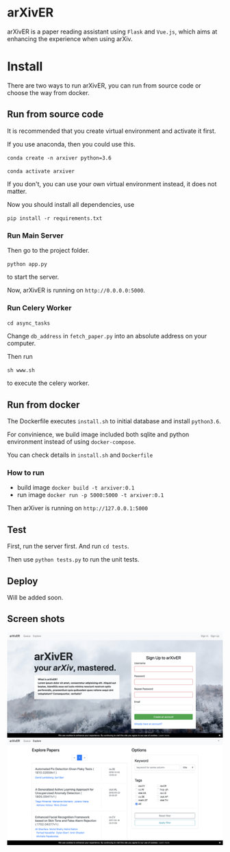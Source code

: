 # arXivER

arXivER is a paper reading assistant using `Flask` and `Vue.js`, which aims at enhancing the experience when using arXiv.

# Install

There are two ways to run arXivER, you can run from source code or choose the way from docker. 

## Run from source code

It is recommended that you create virtual environment and activate it first.

If you use anaconda, then you could use this.

`conda create -n arxiver python=3.6`

`conda activate arxiver`

If you don't, you can use your own virtual environment instead, it does not matter.

Now you should install all dependencies, use

`pip install -r requirements.txt`

### Run Main Server

Then go to the project folder.

`python app.py`

to start the server.

Now, arXivER is running on `http://0.0.0.0:5000`.

### Run Celery Worker

`cd async_tasks`

Change `db_address` in `fetch_paper.py` into an absolute address on your computer.

Then run

`sh www.sh`

to execute the celery worker.

## Run from docker

The Dockerfile executes `install.sh` to initial database and install `python3.6`. 

For convinience, we build image included both sqlite and python environment instead of using `docker-compose`.

You can check details in `install.sh` and `Dockerfile`

### How to run

- build image `docker build -t arxiver:0.1`
- run image `docker run -p 5000:5000 -t arxiver:0.1`

Then arXiver is running on `http://127.0.0.1:5000`

## Test

First, run the server first. And run `cd tests`.

Then use `python tests.py` to run the unit tests.

## Deploy

Will be added soon.

## Screen shots

![login](/_/login.png)
![explore](/_/explore.png)

